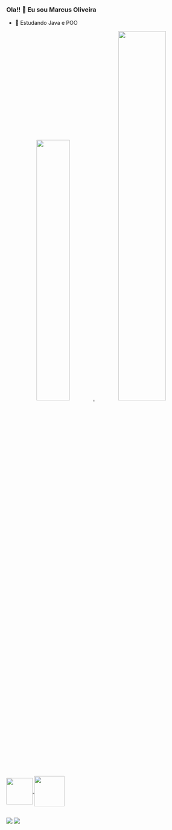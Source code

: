 ### Ola!! 👋 Eu sou Marcus Oliveira


- 🌱 Estudando Java e POO
<div align="center">
  <a href="https://github.com/ScsMVinicius">
  <img width="42%" src="https://github-readme-stats.vercel.app/api?username=ScsMVinicius&show_icons=true&theme=dark&include_all_commits=true&count_private=true"/>
  <img width="50%" src="https://github-readme-stats.vercel.app/api/top-langs/?username=ScsMVinicius&layout=compact&langs_count=7&theme=dark"/>
</div>
<div style="display: inline_block"><br>
 <img align="center" height="70" width="70" src="https://cdn.jsdelivr.net/gh/devicons/devicon/icons/java/java-original.svg" />
 <img align="center" height="80" width="80" src="https://st4.depositphotos.com/18672748/22410/v/450/depositphotos_224109940-stock-illustration-object-oriented-programming-icon-trendy.jpg" />
</div>

  ##

<div>
 <a href = "mailto:vinicius.oliveira1935@gmail.com"><img src="https://img.shields.io/badge/-Gmail-%23333?style=for-the-badge&logo=gmail&logoColor=white" target="_blank"></a>
  <a href="https://www.linkedin.com/in/marcus-oliveira-88bb02129/" target="_blank"><img src="https://img.shields.io/badge/-LinkedIn-%230077B5?style=for-the-badge&logo=linkedin&logoColor=white" target="_blank"></a>   
</div>




